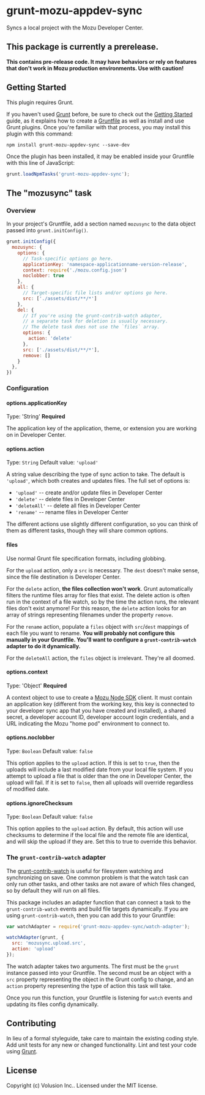 # grunt-mozu-appdev-sync

Syncs a local project with the Mozu Developer Center.

## This package is currently a prerelease.
**This contains pre-release code. It may have behaviors or rely on features that don't work in Mozu production environments. Use with caution!**

## Getting Started
This plugin requires Grunt.

If you haven't used [Grunt](http://gruntjs.com/) before, be sure to check out the [Getting Started](http://gruntjs.com/getting-started) guide, as it explains how to create a [Gruntfile](http://gruntjs.com/sample-gruntfile) as well as install and use Grunt plugins. Once you're familiar with that process, you may install this plugin with this command:

```shell
npm install grunt-mozu-appdev-sync --save-dev
```

Once the plugin has been installed, it may be enabled inside your Gruntfile with this line of JavaScript:

```js
grunt.loadNpmTasks('grunt-mozu-appdev-sync');
```

## The "mozusync" task

### Overview
In your project's Gruntfile, add a section named `mozusync` to the data object passed into `grunt.initConfig()`.

```js
grunt.initConfig({
  mozusync: {
    options: {
      // Task-specific options go here.
      applicationKey: 'namespace-applicationname-version-release',
      context: require('./mozu.config.json')
      noclobber: true
    },
    all: {
      // Target-specific file lists and/or options go here.
      src: ['./assets/dist/**/*']
    },
    del: {
      // If you're using the grunt-contrib-watch adapter,
      // a separate task for deletion is usually necessary.
      // The delete task does not use the `files` array.
      options: {
        action: 'delete'
      },
      src: ['./assets/dist/**/*'],
      remove: []
    }
  },
})
```

### Configuration

#### options.applicationKey
Type: 'String'
**Required**

The application key of the application, theme, or extension you are working on in Developer Center.

#### options.action
Type: `String`
Default value: `'upload'`

A string value describing the type of sync action to take. The default is `'upload'`, which both creates and updates files.
The full set of options is:

 - `'upload'` -- create and/or update files in Developer Center
 - `'delete'` -- delete files in Developer Center
 - `'deleteAll'` -- delete all files in Developer Center
 - `'rename'` -- rename files in Developer Center

The different actions use slightly different configuration, so you can think of them as different tasks, though they will share common options.

#### files
Use normal Grunt file specification formats, including globbing.

For the `upload` action, only a `src` is necessary. The `dest` doesn't make sense, since the file destination is Developer Center.

For the `delete` action, **the files collection won't work**. Grunt automatically filters the runtime files array for files that exist. The delete action is often run in the context of a file watch, so by the time the action runs, the relevant files don't exist anymore! For this reason, the `delete` action looks for an array of strings representing filenames under the property `remove`.

For the `rename` action, populate a `files` object with `src`/`dest` mappings of each file you want to rename. **You will probably not configure this manually in your Gruntfile. You'll want to configure a `grunt-contrib-watch` adapter to do it dynamically.**

For the `deleteAll` action, the `files` object is irrelevant. They're all doomed.

#### options.context
Type: 'Object'
**Required**

A context object to use to create a [Mozu Node SDK](https://github.com/mozu/mozu-node-sdk) client. It must contain an application key (different from the working key, this key is connected to your developer sync app that you have created and installed), a shared secret, a developer account ID, developer account login credentials, and a URL indicating the Mozu "home pod" environment to connect to.

#### options.noclobber
Type: `Boolean`
Default value: `false`

This option applies to the `upload` action. If this is set to `true`, then the uploads will include a last modified date from your local file system. If you attempt to upload a file that is older than the one in Developer Center, the upload will fail. If it is set to `false`, then all uploads will override regardless of modified date.

#### options.ignoreChecksum
Type: `Boolean`
Default value: `false`

This option applies to the `upload` action. By default, this action will use checksums to determine if the local file and the remote file are identical, and will skip the upload if they are. Set this to true to override this behavior.

### The `grunt-contrib-watch` adapter

The [grunt-contrib-watch](https://github.com/gruntjs/grunt-contrib-watch) is useful for filesystem watching and synchronizing on save. One common problem is that the watch task can only run other tasks, and other tasks are not aware of which files changed, so by default they will run on all files.

This package includes an adapter function that can connect a task to the `grunt-contrib-watch` events and build file targets dynamically. If you are using `grunt-contrib-watch`, then you can add this to your Gruntfile:

```js
var watchAdapter = require('grunt-mozu-appdev-sync/watch-adapter');

watchAdapter(grunt, {
  src: 'mozusync.upload.src',
  action: 'upload'
});
```

The watch adapter takes two arguments. The first must be the `grunt` instance passed into your Gruntfile. The second must be an object with a `src` property representing the object in the Grunt config to change, and an `action` property representing the type of action this task will take.

Once you run this function, your Gruntfile is listening for `watch` events and updating its files config dynamically.

## Contributing
In lieu of a formal styleguide, take care to maintain the existing coding style. Add unit tests for any new or changed functionality. Lint and test your code using [Grunt](http://gruntjs.com/).

## License
Copyright (c) Volusion Inc.. Licensed under the MIT license.
